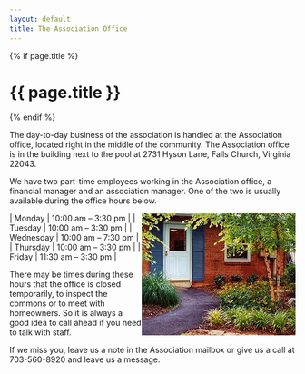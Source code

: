 ```yaml
---
layout: default
title: The Association Office
---
```

{% if page.title %}
# {{ page.title }}
{% endif %}

The day-to-day business of the association is handled at the Association office, located right in the middle of the community. The Association office is in the building next to the pool at 2731 Hyson Lane, Falls Church, Virginia 22043.

We have two part-time employees working in the Association office, a financial manager and an association manager. One of the two is usually available during the office hours below.

<img alt="" longdesc="Office door" src="images/office_door.jpg" style="width: 271px; height: 215px; float: right;" />

| Monday | 10:00 am – 3:30 pm |
| Tuesday | 10:00 am – 3:30 pm |
| Wednesday | 10:00 am – 7:30 pm |
| Thursday | 10:00 am – 3:30 pm |
| Friday | 11:30 am – 3:30 pm |


There may be times during these hours that the office is closed temporarily, to inspect the commons or to meet with homeowners. So it is always a good idea to call ahead if you need to talk with staff.

If we miss you, leave us a note in the Association mailbox or give us a call at 703-560-8920 and leave us a message.
